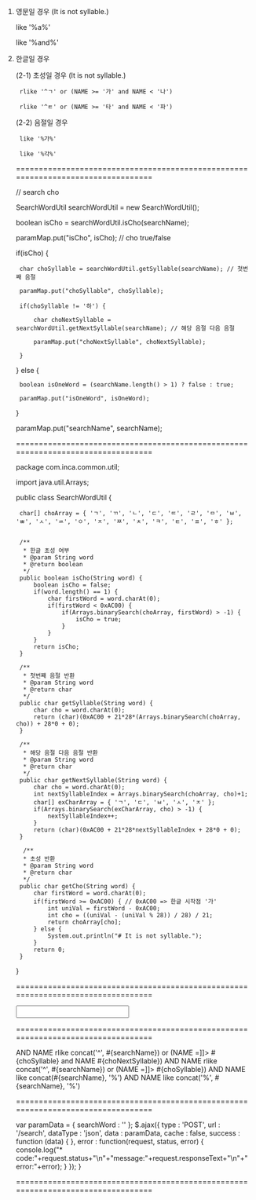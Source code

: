 

1. 영문일 경우 (It is not syllable.)

	like '%a%'
	
	like '%and%'
	

2. 한글일 경우 

	(2-1) 초성일 경우 (It is not syllable.)
	
		rlike '^ㄱ' or (NAME >= '가' and NAME < '나')
		
		rlike '^ㅌ' or (NAME >= '타' and NAME < '파')
		
		

	(2-2) 음절일 경우 
	
		like '%가%'
		
		like '%각%'
		

	=================================================================================
	
	
	// search cho
	
	SearchWordUtil searchWordUtil = new SearchWordUtil();
	
	boolean isCho = searchWordUtil.isCho(searchName);
	
	paramMap.put("isCho", isCho); // cho true/false
	
	if(isCho) {
	
		char choSyllable = searchWordUtil.getSyllable(searchName); // 첫번째 음절
		
		paramMap.put("choSyllable", choSyllable);
		
		if(choSyllable != '하') {
		
			char choNextSyllable = searchWordUtil.getNextSyllable(searchName); // 해당 음절 다음 음절
			
			paramMap.put("choNextSyllable", choNextSyllable);
			
		}
		
	} else {
	
		boolean isOneWord = (searchName.length() > 1) ? false : true;
		
		paramMap.put("isOneWord", isOneWord);
		
	}
	
	paramMap.put("searchName", searchName);
	
	
	=================================================================================
	
	
	package com.inca.common.util;
	

	import java.util.Arrays;


	public class SearchWordUtil {
	
		char[] choArray = { 'ㄱ', 'ㄲ', 'ㄴ', 'ㄷ', 'ㄸ', 'ㄹ', 'ㅁ', 'ㅂ', 'ㅃ', 'ㅅ', 'ㅆ', 'ㅇ', 'ㅈ', 'ㅉ', 'ㅊ', 'ㅋ', 'ㅌ', 'ㅍ', 'ㅎ' };
		
		
		/**
		 * 한글 초성 여부
		 * @param String word
		 * @return boolean
		 */
		public boolean isCho(String word) {
			boolean isCho = false;
			if(word.length() == 1) {
				char firstWord = word.charAt(0);
				if(firstWord < 0xAC00) {
					if(Arrays.binarySearch(choArray, firstWord) > -1) {
						isCho = true;
					}
				}
			}
			return isCho;
		}
		
		/**
		 * 첫번째 음절 반환
		 * @param String word
		 * @return char
		 */
		public char getSyllable(String word) {
			char cho = word.charAt(0);
			return (char)(0xAC00 + 21*28*(Arrays.binarySearch(choArray, cho)) + 28*0 + 0);
		}
		
		/**
		 * 해당 음절 다음 음절 반환
		 * @param String word
		 * @return char
		 */
		public char getNextSyllable(String word) {
			char cho = word.charAt(0);
			int nextSyllableIndex = Arrays.binarySearch(choArray, cho)+1;
			char[] exCharArray = { 'ㄱ', 'ㄷ', 'ㅂ', 'ㅅ', 'ㅈ' };
			if(Arrays.binarySearch(exCharArray, cho) > -1) {
				nextSyllableIndex++;
			}
			return (char)(0xAC00 + 21*28*nextSyllableIndex + 28*0 + 0);
		}
	
		 /**
		 * 초성 반환
		 * @param String word
		 * @return char
		 */
		public char getCho(String word) {
			char firstWord = word.charAt(0);
			if(firstWord >= 0xAC00) { // 0xAC00 => 한글 시작점 '가'
				int uniVal = firstWord - 0xAC00;
				int cho = ((uniVal - (uniVal % 28)) / 28) / 21;
				return choArray[cho];
			} else {
				System.out.println("# It is not syllable.");
			}
			return 0;
		}

	}

	=================================================================================

	<input type="text" id="searchName" name="searchName" value="" class="form-control" style="width:230px;height:25px;padding:5px;" onkeyup="getGameInfoList()" />

	=================================================================================
	
	<if test="(searchName != null) and (searchName != '')">
				<choose>
					<when test="isCho == true">
						<choose>
							<when test="choNextSyllable != null">
								AND NAME rlike concat('^', #{searchName}) or (NAME <![CDATA[>=]]> #{choSyllable} and NAME <![CDATA[<]]> #{choNextSyllable})
							</when>
							<otherwise>
								AND NAME rlike concat('^', #{searchName}) or (NAME <![CDATA[>=]]> #{choSyllable})
							</otherwise>
						</choose>
					</when>
					<otherwise>
						<choose>
							<when test="isOneWord == true">
								AND NAME like concat(#{searchName}, '%')
							</when>
							<otherwise>
								AND NAME like concat('%', #{searchName}, '%')
							</otherwise>
						</choose>
					</otherwise>
				</choose>
			</if>
	
	=================================================================================
	
	var paramData = { searchWord : '' };
	$.ajax({
	        type : 'POST',
	        url : '/search',
	        dataType : 'json',
	        data : paramData,
	        cache : false,
	        success : function (data) {
	        },
	        error : function(request, status, error) { console.log("* code:"+request.status+"\n"+"message:"+request.responseText+"\n"+"error:"+error); }
	    });
	}
	
	=================================================================================
	
	
	
	
	
	
	
	
	
	
	
	
	
	
